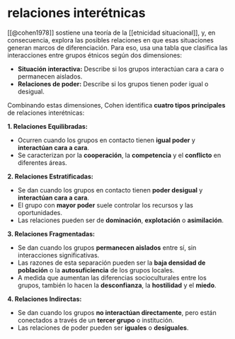 # relaciones interétnicas
[[@cohen1978]] sostiene una teoría de la [[etnicidad situacional]], y, en consecuencia, explora las posibles relaciones en que esas situaciones generan marcos de diferenciación. Para eso, usa una tabla que clasifica las interacciones entre grupos étnicos según dos dimensiones:

* **Situación interactiva:** Describe si los grupos interactúan cara a cara o permanecen aislados.
* **Relaciones de poder:** Describe si los grupos tienen poder igual o desigual.

Combinando estas dimensiones, Cohen identifica **cuatro tipos principales** de relaciones interétnicas:

**1. Relaciones Equilibradas:**

* Ocurren cuando los grupos en contacto tienen **igual poder** y **interactúan cara a cara**.
* Se caracterizan por la **cooperación**, la **competencia** y el **conflicto** en diferentes áreas.

**2. Relaciones Estratificadas:**

* Se dan cuando los grupos en contacto tienen **poder desigual** y **interactúan cara a cara**.
* El grupo con **mayor poder** suele controlar los recursos y las oportunidades.
* Las relaciones pueden ser de **dominación**, **explotación** o **asimilación**.

**3. Relaciones Fragmentadas:**

* Se dan cuando los grupos **permanecen aislados** entre sí, sin interacciones significativas.
* Las razones de esta separación pueden ser la **baja densidad de población** o la **autosuficiencia** de los grupos locales.
* A medida que aumentan las diferencias socioculturales entre los grupos, también lo hacen la **desconfianza**, la **hostilidad** y el **miedo**.

**4. Relaciones Indirectas:**

* Se dan cuando los grupos **no interactúan directamente**, pero están conectados a través de un **tercer grupo** o institución.
* Las relaciones de poder pueden ser **iguales** o **desiguales**.
